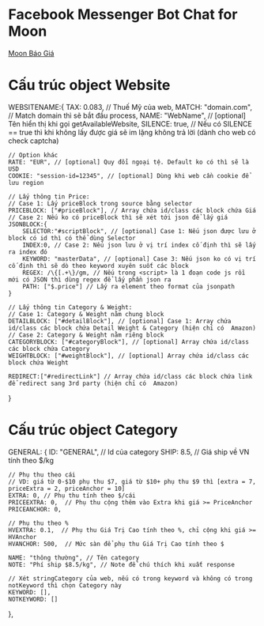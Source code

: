 # Facebook Messenger Bot Chat for Moon
[Moon Báo Giá](https://m.me/moonbaogia)

# Cấu trúc object Website
WEBSITENAME:{
    TAX: 0.083, // Thuế Mỹ của web,
    MATCH: "domain.com", // Match domain thì sẽ bắt đầu process,
    NAME: "WebName", // [optional] Tên hiển thị khi gọi getAvailableWebsite,
    SILENCE: true, // Nếu có SILENCE == true thì khi không lấy được giá sẽ im lặng không trả lời (dành cho web có check captcha)

    // Option khác
    RATE: "EUR", // [optional] Quy đổi ngoại tệ. Default ko có thì sẽ là USD
    COOKIE: "session-id=12345", // [optional] Dùng khi web cần cookie để lưu region    

    // Lấy thông tin Price:  
    // Case 1: Lấy priceBlock trong source bằng selector
    PRICEBLOCK: ["#priceBlock"], // Array chứa id/class các block chứa Giá
    // Case 2: Nếu ko có priceBlock thì sẽ xét tới json để lấy giá
    JSONBLOCK:{
        SELECTOR:"#scriptBlock", // [optional] Case 1: Nếu json được lưu ở block có id thì có thể dùng Selector
        INDEX:0, // Case 2: Nếu json lưu ở vị trí index cố định thì sẽ lấy ra index đó
        KEYWORD: "masterData", // [optional] Case 3: Nếu json ko có vị trí cố định thì sẽ dò theo keyword xuyên suốt các block
        REGEX: /\{[.+\}/gm, // Nếu trong <script> là 1 đoạn code js rồi mới có JSON thì dùng regex để lấy phần json ra
        PATH: ["$.price"] // Lấy ra element theo format của jsonpath
    } 

    // Lấy thông tin Category & Weight:    
    // Case 1: Category & Weight nằm chung block
    DETAILBLOCK: ["#detailBlock"], // [optional] Case 1: Array chứa id/class các block chứa Detail Weight & Category (hiện chỉ có  Amazon)
    // Case 2: Category & Weight nằm riêng block
    CATEGORYBLOCK: ["#categoryBlock"], // [optional] Array chứa id/class các block chứa Category
    WEIGHTBLOCK: ["#weightBlock"], // [optional] Array chứa id/class các block chứa Weight

    REDIRECT:["#redirectLink"] // Array chứa id/class các block chứa link để redirect sang 3rd party (hiện chỉ có  Amazon)
}

# Cấu trúc object Category
GENERAL: {
    ID: "GENERAL", // Id của category
    SHIP: 8.5, // Giá ship về VN tính theo $/kg

    // Phụ thu theo cái
    // VD: giá từ 0-$10 phụ thu $7, giá từ $10+ phụ thu $9 thì [extra = 7, priceExtra = 2, priceAnchor = 10]
    EXTRA: 0, // Phụ thu tính theo $/cái        
    PRICEEXTRA: 0,  // Phụ thu cộng thêm vào Extra khi giá >= PriceAnchor 
    PRICEANCHOR: 0,

    // Phụ thu theo %
    HVEXTRA: 0.1,  // Phụ thu Giá Trị Cao tính theo %, chỉ cộng khi giá >= HVAnchor
    HVANCHOR: 500,  // Mức sàn để phụ thu Giá Trị Cao tính theo $
    
    NAME: "thông thường", // Tên category
    NOTE: "Phí ship $8.5/kg", // Note để chú thích khi xuất response

    // Xét stringCategory của web, nếu có trong keyword và không có trong notKeyword thì chọn Category này
    KEYWORD: [],
    NOTKEYWORD: []
  },